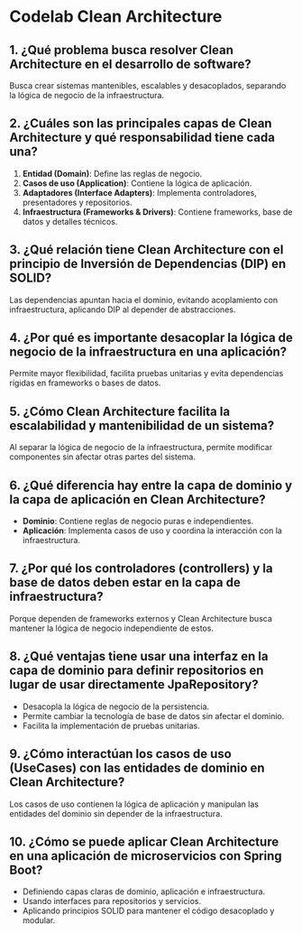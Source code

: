 # Codelab Clean Architecture

## 1. ¿Qué problema busca resolver Clean Architecture en el desarrollo de software?
Busca crear sistemas mantenibles, escalables y desacoplados, separando la lógica de negocio de la infraestructura.

## 2. ¿Cuáles son las principales capas de Clean Architecture y qué responsabilidad tiene cada una?
1. **Entidad (Domain)**: Define las reglas de negocio.
2. **Casos de uso (Application)**: Contiene la lógica de aplicación.
3. **Adaptadores (Interface Adapters)**: Implementa controladores, presentadores y repositorios.
4. **Infraestructura (Frameworks & Drivers)**: Contiene frameworks, base de datos y detalles técnicos.

## 3. ¿Qué relación tiene Clean Architecture con el principio de Inversión de Dependencias (DIP) en SOLID?
Las dependencias apuntan hacia el dominio, evitando acoplamiento con infraestructura, aplicando DIP al depender de abstracciones.

## 4. ¿Por qué es importante desacoplar la lógica de negocio de la infraestructura en una aplicación?
Permite mayor flexibilidad, facilita pruebas unitarias y evita dependencias rígidas en frameworks o bases de datos.

## 5. ¿Cómo Clean Architecture facilita la escalabilidad y mantenibilidad de un sistema?
Al separar la lógica de negocio de la infraestructura, permite modificar componentes sin afectar otras partes del sistema.

## 6. ¿Qué diferencia hay entre la capa de dominio y la capa de aplicación en Clean Architecture?
- **Dominio**: Contiene reglas de negocio puras e independientes.
- **Aplicación**: Implementa casos de uso y coordina la interacción con la infraestructura.

## 7. ¿Por qué los controladores (controllers) y la base de datos deben estar en la capa de infraestructura?
Porque dependen de frameworks externos y Clean Architecture busca mantener la lógica de negocio independiente de estos.

## 8. ¿Qué ventajas tiene usar una interfaz en la capa de dominio para definir repositorios en lugar de usar directamente JpaRepository?
- Desacopla la lógica de negocio de la persistencia.
- Permite cambiar la tecnología de base de datos sin afectar el dominio.
- Facilita la implementación de pruebas unitarias.

## 9. ¿Cómo interactúan los casos de uso (UseCases) con las entidades de dominio en Clean Architecture?
Los casos de uso contienen la lógica de aplicación y manipulan las entidades del dominio sin depender de la infraestructura.

## 10. ¿Cómo se puede aplicar Clean Architecture en una aplicación de microservicios con Spring Boot?
- Definiendo capas claras de dominio, aplicación e infraestructura.
- Usando interfaces para repositorios y servicios.
- Aplicando principios SOLID para mantener el código desacoplado y modular.
